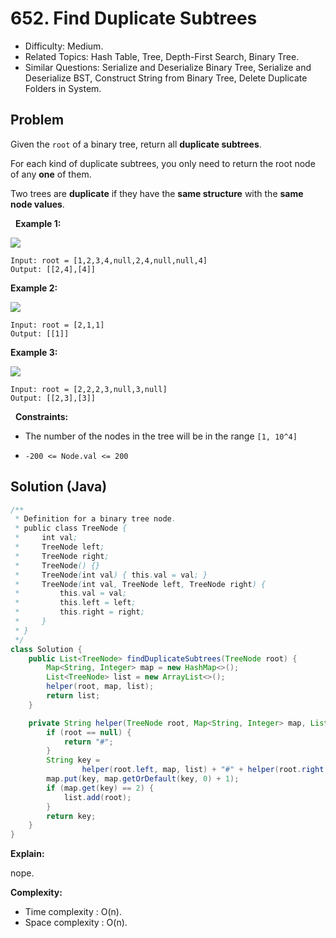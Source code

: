 # 652. Find Duplicate Subtrees

- Difficulty: Medium.
- Related Topics: Hash Table, Tree, Depth-First Search, Binary Tree.
- Similar Questions: Serialize and Deserialize Binary Tree, Serialize and Deserialize BST, Construct String from Binary Tree, Delete Duplicate Folders in System.

## Problem

Given the ```root``` of a binary tree, return all **duplicate subtrees**.

For each kind of duplicate subtrees, you only need to return the root node of any **one** of them.

Two trees are **duplicate** if they have the **same structure** with the **same node values**.

 
**Example 1:**

![](https://assets.leetcode.com/uploads/2020/08/16/e1.jpg)

```
Input: root = [1,2,3,4,null,2,4,null,null,4]
Output: [[2,4],[4]]
```

**Example 2:**

![](https://assets.leetcode.com/uploads/2020/08/16/e2.jpg)

```
Input: root = [2,1,1]
Output: [[1]]
```

**Example 3:**

![](https://assets.leetcode.com/uploads/2020/08/16/e33.jpg)

```
Input: root = [2,2,2,3,null,3,null]
Output: [[2,3],[3]]
```

 
**Constraints:**


	
- The number of the nodes in the tree will be in the range ```[1, 10^4]```
	
- ```-200 <= Node.val <= 200```



## Solution (Java)

```java
/**
 * Definition for a binary tree node.
 * public class TreeNode {
 *     int val;
 *     TreeNode left;
 *     TreeNode right;
 *     TreeNode() {}
 *     TreeNode(int val) { this.val = val; }
 *     TreeNode(int val, TreeNode left, TreeNode right) {
 *         this.val = val;
 *         this.left = left;
 *         this.right = right;
 *     }
 * }
 */
class Solution {
    public List<TreeNode> findDuplicateSubtrees(TreeNode root) {
        Map<String, Integer> map = new HashMap<>();
        List<TreeNode> list = new ArrayList<>();
        helper(root, map, list);
        return list;
    }

    private String helper(TreeNode root, Map<String, Integer> map, List<TreeNode> list) {
        if (root == null) {
            return "#";
        }
        String key =
                helper(root.left, map, list) + "#" + helper(root.right, map, list) + "#" + root.val;
        map.put(key, map.getOrDefault(key, 0) + 1);
        if (map.get(key) == 2) {
            list.add(root);
        }
        return key;
    }
}
```

**Explain:**

nope.

**Complexity:**

* Time complexity : O(n).
* Space complexity : O(n).
